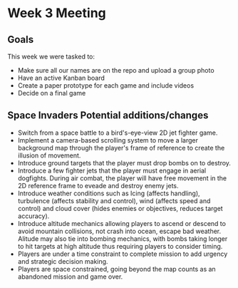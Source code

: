 # Week 3 Meeting

## Goals
This week we were tasked to:
- Make sure all our names are on the repo and upload a group photo
- Have an active Kanban board
- Create a paper prototype for each game and include videos
- Decide on a final game

## Space Invaders Potential additions/changes
- Switch from a space battle to a bird's-eye-view 2D jet fighter game.
- Implement a camera-based scrolling system to move a larger background map through the player's frame of reference to create the illusion of movement.
- Introduce ground targets that the player must drop bombs on to destroy. 
- Introduce a few fighter jets that the player must engage in aerial dogfights. During air combat, the player will have free movement in the 2D reference frame to eveade and destroy enemy jets. 
- Introduce weather conditions such as Icing (affects handling), turbulence (affects stability and control), wind (affects speed and control) and cloud cover (hides enemies or objectives, reduces target accuracy).
- Introduce altitude mechanics allowing players to ascend or descend to avoid mountain collisions, not crash into ocean, escape bad weather. Alitude may also tie into bombing mechanics, with bombs taking longer to hit targets at high altitude thus requiring players to consider timing. 
- Players are under a time constraint to complete mission to add urgency and strategic decision making. 
- Players are space constrained, going beyond the map counts as an abandoned mission and game over. 
